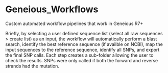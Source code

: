Geneious_Workflows
==================

Custom automated workflow pipelines that work in Geneious R7+

Briefly, by selecting a user defined sequence list (select all raw sequences > create list) as an input, the workflow will automatically perform a blast search, identify the best reference sequence (if availble on NCBI), map the input sequences to the reference sequence, identify all SNPs, and export the final SNP calls. Each step creates a sub-folder allowing the user to check the results. SNPs were only called if both the forward and reverse strands had the mutation.
